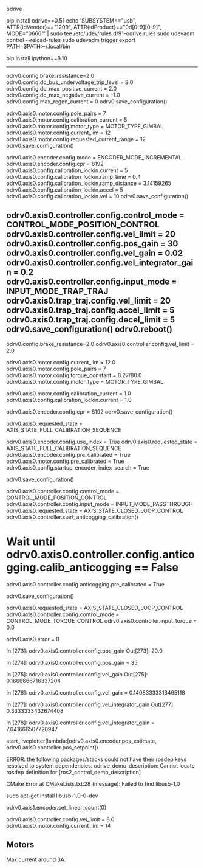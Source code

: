 
odrive

pip install odrive==0.51
echo 'SUBSYSTEM=="usb", ATTR{idVendor}=="1209", ATTR{idProduct}=="0d[0-9][0-9]", MODE="0666"' | sudo tee /etc/udev/rules.d/91-odrive.rules
sudo udevadm control --reload-rules
sudo udevadm trigger
export PATH=$PATH:~/.local/bin

pip install ipython==8.10


-------
odrv0.config.brake_resistance=2.0
odrv0.config.dc_bus_undervoltage_trip_level = 8.0
odrv0.config.dc_max_positive_current = 2.0
odrv0.config.dc_max_negative_current = -1.0
odrv0.config.max_regen_current = 0
odrv0.save_configuration()

odrv0.axis0.motor.config.pole_pairs = 7
odrv0.axis0.motor.config.calibration_current = 5
odrv0.axis0.motor.config.motor_type = MOTOR_TYPE_GIMBAL
odrv0.axis0.motor.config.current_lim = 12
odrv0.axis0.motor.config.requested_current_range = 12
odrv0.save_configuration()

odrv0.axis0.encoder.config.mode = ENCODER_MODE_INCREMENTAL
odrv0.axis0.encoder.config.cpr = 8192
odrv0.axis0.config.calibration_lockin.current = 5
odrv0.axis0.config.calibration_lockin.ramp_time = 0.4
odrv0.axis0.config.calibration_lockin.ramp_distance = 3.14159265
odrv0.axis0.config.calibration_lockin.accel = 5
odrv0.axis0.config.calibration_lockin.vel = 10
odrv0.save_configuration()

odrv0.axis0.controller.config.control_mode = CONTROL_MODE_POSITION_CONTROL
odrv0.axis0.controller.config.vel_limit = 20
odrv0.axis0.controller.config.pos_gain = 30
odrv0.axis0.controller.config.vel_gain = 0.02
odrv0.axis0.controller.config.vel_integrator_gain = 0.2
odrv0.axis0.controller.config.input_mode = INPUT_MODE_TRAP_TRAJ
odrv0.axis0.trap_traj.config.vel_limit = 20
odrv0.axis0.trap_traj.config.accel_limit = 5
odrv0.axis0.trap_traj.config.decel_limit = 5
odrv0.save_configuration()
odrv0.reboot()
------


odrv0.config.brake_resistance=2.0
odrv0.axis0.controller.config.vel_limit = 2.0

<!-- in gimball mode current limit means voltage limit -->
odrv0.axis0.motor.config.current_lim = 12.0 
odrv0.axis0.motor.config.pole_pairs = 7
odrv0.axis0.motor.config.torque_constant = 8.27/80.0
odrv0.axis0.motor.config.motor_type = MOTOR_TYPE_GIMBAL
<!-- in gimball mode calibration current means calibration voltage -->
odrv0.axis0.motor.config.calibration_current = 1.0
odrv0.axis0.config.calibration_lockin.current = 1.0

odrv0.axis0.encoder.config.cpr = 8192
odrv0.save_configuration()

odrv0.axis0.requested_state = AXIS_STATE_FULL_CALIBRATION_SEQUENCE

<!-- Save calibration -->
odrv0.axis0.encoder.config.use_index = True
odrv0.axis0.requested_state = AXIS_STATE_FULL_CALIBRATION_SEQUENCE
odrv0.axis0.encoder.config.pre_calibrated = True
odrv0.axis0.motor.config.pre_calibrated = True
odrv0.axis0.config.startup_encoder_index_search = True

odrv0.save_configuration()

odrv0.axis0.controller.config.control_mode = CONTROL_MODE_POSITION_CONTROL
odrv0.axis0.controller.config.input_mode = INPUT_MODE_PASSTHROUGH
odrv0.axis0.requested_state = AXIS_STATE_CLOSED_LOOP_CONTROL
odrv0.axis0.controller.start_anticogging_calibration()
# Wait until odrv0.axis0.controller.config.anticogging.calib_anticogging == False
odrv0.axis0.controller.config.anticogging.pre_calibrated = True

odrv0.save_configuration()




odrv0.axis0.requested_state = AXIS_STATE_CLOSED_LOOP_CONTROL
odrv0.axis0.controller.config.control_mode = CONTROL_MODE_TORQUE_CONTROL
odrv0.axis0.controller.input_torque = 0.0


odrv0.axis0.error = 0



In [273]:  odrv0.axis0.controller.config.pos_gain
Out[273]: 20.0

In [274]:  odrv0.axis0.controller.config.pos_gain = 35

In [275]:  odrv0.axis0.controller.config.vel_gain
Out[275]: 0.1666666716337204

In [276]:  odrv0.axis0.controller.config.vel_gain = 0.14083333313465118

In [277]: odrv0.axis0.controller.config.vel_integrator_gain
Out[277]: 0.3333333432674408

In [278]: odrv0.axis0.controller.config.vel_integrator_gain = 7.041666507720947



 start_liveplotter(lambda:[odrv0.axis0.encoder.pos_estimate, odrv0.axis0.controller.pos_setpoint])


ERROR: the following packages/stacks could not have their rosdep keys resolved
to system dependencies:
odrive_demo_description: Cannot locate rosdep definition for [ros2_control_demo_description]

CMake Error at CMakeLists.txt:28 (message):
  Failed to find libusb-1.0

   sudo apt-get install libusb-1.0-0-dev


<!-- Resetting encoder counter -->
odrv0.axis1.encoder.set_linear_count(0)

odrv0.axis0.controller.config.vel_limit = 8.0
odrv0.axis0.motor.config.current_lim = 14

## Motors
Max current around 3A.

<!-- TODO -->
<!-- echo 0 | sudo tee /sys/bus/usb-serial/devices/ttyUSB0/latency_timer -->